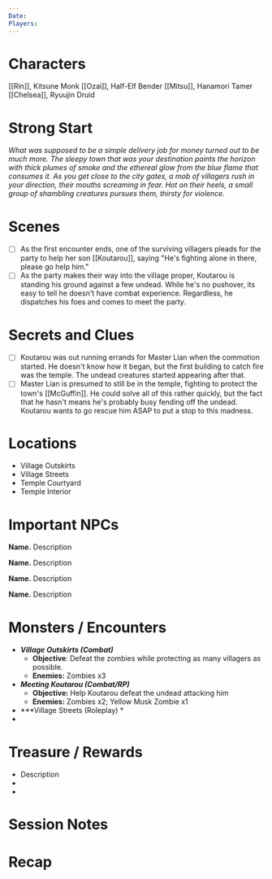 ```yaml
---
Date: 
Players:
---
```


# Characters  
  
[[Rin]], Kitsune Monk
[[Ozai]], Half-Elf Bender
[[Mitsu]], Hanamori Tamer
[[Chelsea]], Ryuujin Druid
# Strong Start  
  
*What was supposed to be a simple delivery job for money turned out to be much more. The sleepy town that was your destination paints the horizon with thick plumes of smoke and the ethereal glow from the blue flame that consumes it. As you get close to the city gates, a mob of villagers rush in your direction, their mouths screaming in fear. Hot on their heels, a small group of shambling creatures pursues them, thirsty for violence.* 
  
# Scenes  
  
- [ ] As the first encounter ends, one of the surviving villagers pleads for the party to help her son [[Koutarou]], saying "He's fighting alone in there, please go help him."
- [ ] As the party makes their way into the village proper, Koutarou is standing his ground against a few undead. While he's no pushover, its easy to tell he doesn't have combat experience. Regardless, he dispatches his foes and comes to meet the party.
  
# Secrets and Clues  
  
- [ ] Koutarou was out running errands for Master Lian when the commotion started. He doesn't know how it began, but the first building to catch fire was the temple. The undead creatures started appearing after that.
- [ ] Master Lian is presumed to still be in the temple, fighting to protect the town's [[McGuffin]]. He could solve all of this rather quickly, but the fact that he hasn't means he's probably busy fending off the undead. Koutarou wants to go rescue him ASAP to put a stop to this madness.
  
# Locations  
  
- Village Outskirts
- Village Streets
- Temple Courtyard
- Temple Interior
  
# Important NPCs  
  
**Name.** Description  
  
**Name.** Description  
  
**Name.** Description  
  
**Name.** Description  
  
# Monsters / Encounters  
  
* ***Village Outskirts (Combat)***
	* **Objective**: Defeat the zombies while protecting as many villagers as possible.
	* **Enemies:** Zombies x3
*  ***Meeting Koutarou (Combat/RP)***
	* **Objective:** Help Koutarou defeat the undead attacking him
	* **Enemies:** Zombies x2; Yellow Musk Zombie x1
*  ***Village Streets (Roleplay)
	* 
*  
# Treasure / Rewards  
  
* Description  
*  
*  

# Session Notes



# Recap
